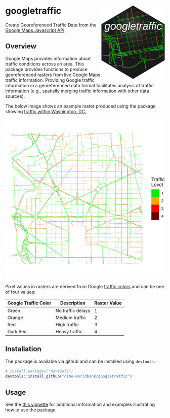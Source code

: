 # googletraffic  <img src="man/figures/hex.png" align="right" width="200" />
Create Georeferenced Traffic Data from the [Google Maps Javascript API](https://developers.google.com/maps/documentation/javascript/trafficlayer)

## Overview <a name="overview"></a>

Google Maps provides information about traffic conditions across an area. This package provides functions to produce georeferenced rasters from live Google Maps traffic information. Providing Google traffic information in a georeferenced data format facilitates analysis of traffic information (e.g., spatially merging traffic information with other data sources).

The below image shows an example raster produced using the package showing [traffic within Washington, DC.](https://www.google.com/maps/@38.9098813,-77.0406205,15.01z/data=!5m1!1e1)

<p align="center">
<img src="man/figures/top_example.jpg" alt="Example" width="800"/>
</p>

Pixel values in rasters are derived from Google [traffic colors](https://support.google.com/maps/answer/3092439?hl=en&co=GENIE.Platform%3DDesktop#zippy=%2Ctraffic) and can be one of four values:

| Google Traffic Color | Description | Raster Value |
| -------------------- | ----------- | ------------ |
| Green                | No traffic delays | 1      |
| Orange               | Medium traffic    | 2      |
| Red                  | High traffic    | 3      |
| Dark Red             | Heavy traffic     | 4      |

## Installation <a name="installation"></a>

The package is available via github and can be installed using `devtools`.

```r  
# install.packages("devtools")
devtools::install_github("dime-worldbank/googletraffic")
```

## Usage <a name="usage"></a>

See the [this vignette](https://dime-worldbank.github.io/googletraffic/articles/googletraffic-vignette.html) for additional information and examples illustrating how to use the package.



